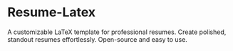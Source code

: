 # Resume-Latex
A customizable LaTeX template for professional resumes. Create polished, standout resumes effortlessly. Open-source and easy to use.
